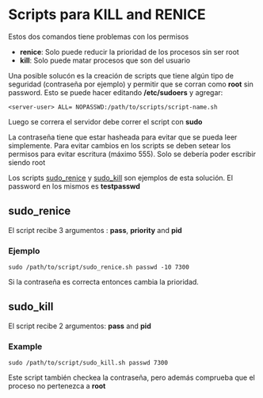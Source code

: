 # Scripts para KILL and RENICE

Estos dos comandos tiene problemas con los permisos

* **renice**: Solo puede reducir la prioridad de los procesos sin ser root
* **kill**: Solo puede matar procesos que son del usuario

Una posible solucón es la creación de scripts que tiene algún tipo de seguridad (contraseña por ejemplo) y permitir que se corran como **root** sin password. Esto se puede hacer editando **/etc/sudoers** y agregar:
```
<server-user> ALL= NOPASSWD:/path/to/scripts/script-name.sh
```
Luego se correra el servidor debe correr el script con **sudo**

La contraseña tiene que estar hasheada para evitar que se pueda leer simplemente. Para evitar cambios en los scripts se deben setear los permisos para evitar escritura (máximo 555). Solo se debería poder escribir siendo root

Los scripts [sudo_renice](sudo_renice.sh) y [sudo_kill](sudo_kill.sh) son ejemplos de esta solución. El password en los mismos es **testpasswd**

## sudo_renice

El script recibe 3 argumentos : **pass**, **priority** and **pid**

### Ejemplo
```
sudo /path/to/script/sudo_renice.sh passwd -10 7300
```

Si la contraseña es correcta entonces cambia la prioridad.

## sudo_kill

El script recibe 2 argumentos: **pass** and **pid**

### Example
```
sudo /path/to/script/sudo_kill.sh passwd 7300
```

Este script también checkea la contraseña, pero además comprueba que el proceso no pertenezca a **root**
